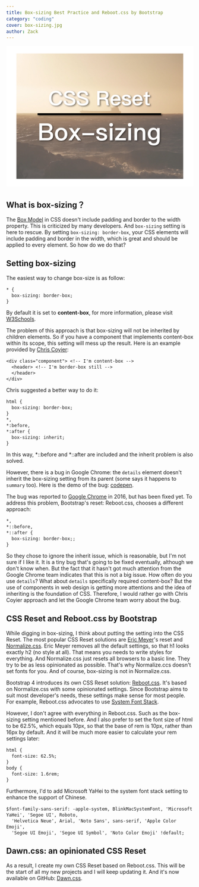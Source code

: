 ```yaml
---
title: Box-sizing Best Practice and Reboot.css by Bootstrap
category: "coding"
cover: box-sizing.jpg
author: Zack
---
```


![Box-sizing and Reboot.css](box-sizing.jpg)

## What is box-sizing？

The [Box Model](https://www.w3schools.com/css/css_boxmodel.asp) in CSS doesn't include padding and border to the width property. This is criticized by many developers. And `box-sizing` setting is here to rescue. By setting `box-sizing: border-box`, your CSS elements will include padding and border in the width, which is great and should be applied to every element. So how do we do that?

## Setting box-sizing

The easiest way to change box-size is as follow:

```
* {
  box-sizing: border-box;
}
```

By default it is set to **content-box**, for more information, please visit [W3Schools](https://www.w3schools.com/cssref/css3_pr_box-sizing.asp).

The problem of this approach is that box-sizing will not be inherited by children elements. So if you have a component that implements content-box within its scope, this setting will mess up the result. Here is an example provided by [Chris Coyier](https://css-tricks.com/inheriting-box-sizing-probably-slightly-better-best-practice/):

```
<div class="component"> <!-- I'm content-box -->
  <header> <!-- I'm border-box still -->
  </header>
</div>
```

Chris suggested a better way to do it:

```
html {
  box-sizing: border-box;
}
*,
*:before,
*:after {
  box-sizing: inherit;
}
```

In this way, *::before and *::after are included and the inherit problem is also solved.

However, there is a bug in Google Chrome: the `details` element doesn't inherit the box-sizing setting from its parent (some says it happens to `summary` too). Here is the demo of the bug: [codepen](https://codepen.io/andrewbelcher/pen/mwWZEM).

The bug was reported to [Google Chrome](https://bugs.chromium.org/p/chromium/issues/detail?id=589475) in 2016, but has been fixed yet. To address this problem, Bootstrap's reset: Reboot.css, chooses a different approach:

```
*,
*::before,
*::after {
  box-sizing: border-box;;
}
```

So they chose to ignore the inherit issue, which is reasonable, but I'm not sure if I like it. It is a tiny bug that's going to be fixed eventually, although we don't know when. But the fact that it hasn't got much attention from the Google Chrome team indicates that this is not a big issue. How often do you use `details`? What about `details` specifically required content-box? But the use of components in web design is getting more attentions and the idea of inheriting is the foundation of CSS. Therefore, I would rather go with Chris Coyier approach and let the Google Chrome team worry about the bug.

## CSS Reset and Reboot.css by Bootstrap

While digging in box-sizing, I think about putting the setting into the CSS Reset. The most popular CSS Reset solutions are [Eric Meyer](https://meyerweb.com/eric/tools/css/reset/)'s reset and [Normalize.css](https://necolas.github.io/normalize.css/). Eric Meyer removes all the default settings, so that h1 looks exactly h2 (no style at all). That means you needs to write styles for everything. And Normalize.css just resets all browsers to a basic line. They try to be as less opinionated as possible. That's why Normalize.ccs doesn't set fonts for you. And of course, box-sizing is not in Normalize.css.

Bootstrap 4 introduces its own CSS Reset solution: [Reboot.css](https://getbootstrap.com/docs/4.0/content/reboot/). It's based on Normalize.css with some opinionated settings. Since Bootstrap aims to suit most developer's needs, these settings make sense for most people. For example, Reboot.css advocates to use [System Font Stack](https://bitsofco.de/the-new-system-font-stack/).

However, I don't agree with everything in Reboot.css. Such as the box-sizing setting mentioned before. And I also prefer to set the font size of html to be 62.5%, which equals 10px, so that the base of rem is 10px, rather than 16px by default. And it will be much more easier to calculate your rem settings later:

```
html {
  font-size: 62.5%;
}
body {
  font-size: 1.6rem;
}
```

Furthermore, I'd to add Microsoft YaHei to the system font stack setting to enhance the support of Chinese.

```
$font-family-sans-serif: -apple-system, BlinkMacSystemFont, 'Microsoft YaHei', 'Segoe UI', Roboto,
  'Helvetica Neue', Arial, 'Noto Sans', sans-serif, 'Apple Color Emoji',
  'Segoe UI Emoji', 'Segoe UI Symbol', 'Noto Color Emoji' !default;
```

## Dawn.css: an opinionated CSS Reset

As a result, I create my own CSS Reset based on Reboot.css. This will be the start of all my new projects and I will keep updating it. And it's now available on GitHub: [Dawn.css](https://github.com/ZacharyChim/dawn.css).